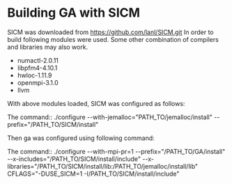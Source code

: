 # Building GA with SICM
  SICM was downloaded from https://github.com/lanl/SICM.git
In order to build following modules were used. Some other combination of compilers and libraries may also work. 

- numactl-2.0.11
- libpfm4-4.10.1
- hwloc-1.11.9
- openmpi-3.1.0
- llvm

With above modules loaded, SICM was configured as follows:

The command::
./configure --with-jemalloc="PATH_TO/jemalloc/install" --prefix="/PATH_TO/SICM/install"

Then ga was configured using following command:
 
The command::
./configure --with-mpi-pr=1 --prefix="/PATH_TO/GA/install" --x-includes="/PATH_TO/SICM/install/include" --x-libraries="/PATH_TO/SICM/install/lib:/PATH_TO/jemalloc/install/lib" CFLAGS="-DUSE_SICM=1 -I/PATH_TO/SICM/install/include"
